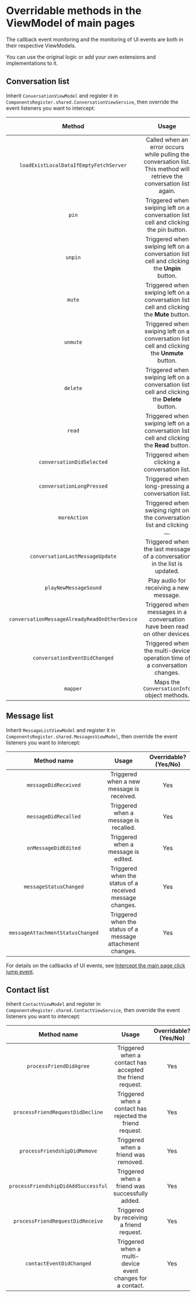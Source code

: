 # Overridable methods in the ViewModel of main pages

The callback event monitoring and the monitoring of UI events are both in their respective ViewModels.

You can use the original logic or add your own extensions and implementations to it.

## Conversation list

Inherit `ConversationViewModel` and register it in `ComponentsRegister.shared.ConversationViewService`, then override the event listeners you want to intercept:

| Method | Usage | Overridable? (Yes/No) |
|:---:|:---:|:---:|
| `loadExistLocalDataIfEmptyFetchServer` | Called when an error occurs while pulling the conversation list. This method will retrieve the conversation list again. | Yes |
| `pin` | Triggered when swiping left on a conversation list cell and clicking the pin button. | Yes |
| `unpin` | Triggered when swiping left on a conversation list cell and clicking the **Unpin** button. | Yes |
| `mute` | Triggered when swiping left on a conversation list cell and clicking the **Mute** button. | Yes |
| `unmute` | Triggered when swiping left on a conversation list cell and clicking the **Unmute** button. | Yes |
| `delete` | Triggered when swiping left on a conversation list cell and clicking the **Delete** button. | Yes |
| `read` | Triggered when swiping left on a conversation list cell and clicking the **Read** button. | Yes |
| `conversationDidSelected` | Triggered when clicking a conversation list. | Yes |
| `conversationLongPressed` | Triggered when long-pressing a conversation list. | Yes |
| `moreAction` | Triggered when swiping right on the conversation list and clicking **...**. | Yes |
| `conversationLastMessageUpdate` | Triggered when the last message of a conversation in the list is updated. | Yes |
| `playNewMessageSound` | Play audio for receiving a new message. | Yes |
| `conversationMessageAlreadyReadOnOtherDevice` | Triggered when messages in a conversation have been read on other devices. | Yes |
| `conversationEventDidChanged` | Triggered when the multi-device operation time of a conversation changes. | Yes |
| `mapper` | Maps the `ConversationInfo` object methods. | Yes |


## Message list

Inherit `MessageListViewModel` and register it in `ComponentsRegister.shared.MessagesViewModel`, then override the event listeners you want to intercept:

| Method name | Usage | Overridable? (Yes/No) |
|:---:|:---:|:---:|
| `messageDidReceived` | Triggered when a new message is received. | Yes |
| `messageDidRecalled` | Triggered when a message is recalled. | Yes |
| `onMessageDidEdited` | Triggered when a message is edited. | Yes |
| `messageStatusChanged` | Triggered when the status of a received message changes. | Yes |
| `messageAttachmentStatusChanged` | Triggered when the status of a message attachment changes. | Yes |

For details on the callbacks of UI events, see [Intercept the main page click jump event](intercept-main-page-click-jump-event.md).

## Contact list

Inherit `ContactViewModel` and register in `ComponentsRegister.shared.ContactViewService`, then override the event listeners you want to intercept:

| Method name | Usage | Overridable? (Yes/No) |
|:---:|:---:|:---:|
| `processFriendDidAgree` | Triggered when a contact has accepted the friend request. | Yes |
| `processFriendRequestDidDecline` | Triggered when a contact has rejected the friend request. | Yes |
| `processFriendshipDidRemove` | Triggered when a friend was removed. | Yes |
| `processFriendshipDidAddSuccessful` | Triggered when a friend was successfully added. | Yes |
| `processFriendRequestDidReceive` | Triggered by receiving a friend request. | Yes |
| `contactEventDidChanged` | Triggered when a multi-device event changes for a contact. | Yes |